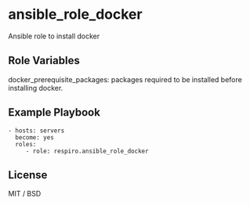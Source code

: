 ansible_role_docker
=========

Ansible role to install docker

Role Variables
--------------
docker_prerequisite_packages: packages required to be installed before installing docker.

Example Playbook
----------------

    - hosts: servers
      become: yes
      roles:
         - role: respiro.ansible_role_docker

License
-------

MIT / BSD
 